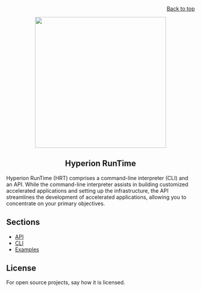 <div id="readme" class="Box-body readme blob js-code-block-container">
<article class="markdown-body entry-content p-3 p-md-6" itemprop="text">
<p align="right">
<a href="https://github.com/oreol-ag/hyperion#--heterogenius-computing">Back to top</a>
</p>

<p align="center">
<img src="https://github.com/oreol-ag/hrt/blob/main/HRT-removebg.png" align="center" width="350">
</p>

<h1 align="center">
Hyperion RunTime
</h1>

Hyperion RunTime (HRT) comprises a command-line interpreter (CLI) and an API. While the command-line interpreter assists in building customized accelerated applications and setting up the infrastructure, the API streamlines the development of accelerated applications, allowing you to concentrate on your primary objectives.

## Sections
* [API]()
* [CLI]()
* [Examples]()

# License
For open source projects, say how it is licensed.